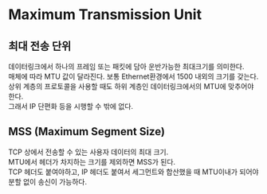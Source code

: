 # Maximum Transmission Unit
## 최대 전송 단위
데이터링크에서 하나의 프레임 또는 패킷에 담아 운반가능한 최대크기를 의미한다. <br/>
매체에 따라 MTU 값이 달라진다. 보통 Ethernet환경에서 1500 내외의 크기를 갖는다. <br/>
상위 계층의 프로토콜을 사용할 때도 하위 계층인 데이터링크에서의 MTU에 맞추어야한다. <br/>
그래서 IP 단편화 등을 시행할 수 밖에 없다.

## MSS (Maximum Segment Size)
TCP 상에서 전송할 수 있는 사용자 데이터의 최대 크기. <br/>
MTU에서 헤더가 차지하는 크기를 제외하면 MSS가 된다. <br/>
TCP 헤더도 붙여야하고, IP 헤더도 붙여서 세그먼트와 합산했을 때 MTU이내가 되어야 분할 없이 송신이 가능하다.
